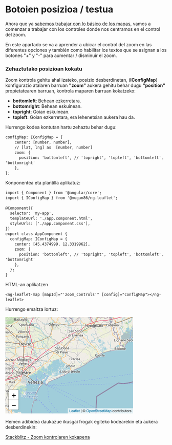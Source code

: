 # Botoien posizioa / testua

Ahora que ya [sabemos trabajar con lo básico de los mapas](../aspectos-basicos/mapa-basico.md), vamos a comenzar a trabajar con los controles donde nos centramos en el control del zoom.

En este apartado se va a aprender a ubicar el control del zoom en las diferentes opciones y también como habilitar los textos que se asignan a los botones "+" y "-" para aumentar / disminuir el zoom.

### Zehaztutako posizioan kokatu

Zoom kontrola gehitu ahal izateko, posizio desberdinetan, (**IConfigMap**) konfigurazio atalaren barruan **"zoom"** aukera gehitu behar dugu **"position"** propietatearen barruan, kontrola maparen barruan kokatzeko:

* **bottomleft**: Behean ezkerretara.
* **bottomright**: Behean eskuinean.
* **topright**: Goian eskuinean.
* **topleft**: Goian ezkerretara, era lehenetsian aukera hau da.

Hurrengo kodea kontutan hartu zehaztu behar dugu:

```
configMap: IConfigMap = {
    center: [number, number],
    // [lat, lng] as  [number, number]
    zoom: {
      position: 'bottomleft', // 'topright', 'topleft', 'bottomleft', 'bottomright'
    },
};
```

Konponentea eta plantilla aplikatuz:

```
import { Component } from '@angular/core';
import { IConfigMap } from '@mugan86/ng-leaflet';

@Component({
  selector: 'my-app',
  templateUrl: './app.component.html',
  styleUrls: ['./app.component.css'],
})
export class AppComponent {
  configMap: IConfigMap = {
    center: [45.4374999, 12.3319962],
    zoom: {
      position: 'bottomleft', // 'topright', 'topleft', 'bottomleft', 'bottomright'
    },
  };
}

```

HTML-an aplikatzen

```
<ng-leaflet-map [mapId]="'zoom_controls'" [config]="configMap"></ng-leaflet>
```

Hurrengo emaitza lortuz:

![Zoom controls Image](./../../.gitbook/assets/03-zoom-controls.png)

Hemen adibidea daukazue ikusgai frogak egiteko kodearekin eta aukera desberdinekin:

[Stackblitz - Zoom kontrolaren kokapena](https://stackblitz.com/edit/angular-leaflet-zoom-positions-titles?embed=1&file=src/app/locations.ts&theme=dark)
